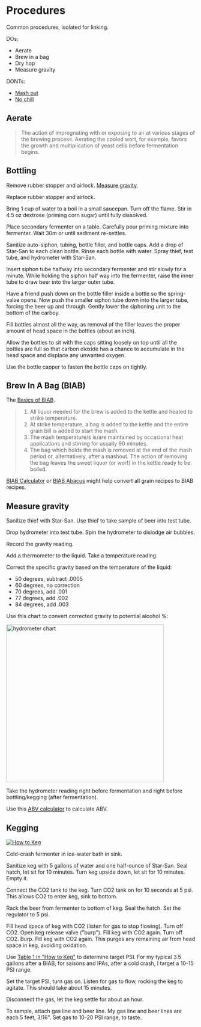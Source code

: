 # Procedures

Common procedures, isolated for linking.

DOs:

* Aerate
* Brew in a bag
* Dry hop
* Measure gravity

DONTs:

* [Mash out][under]
* [No chill][no-chill]

[under]: http://www.braukaiser.com/wiki/index.php?title=Understanding_Efficiency
[no-chill]: http://brulosophy.com/2015/02/09/a-year-of-no-chill-lessons-from-a-secret-xbmt/

## Aerate

> The action of impregnating with or exposing to air at various stages of the
> brewing process. Aerating the cooled wort, for example, favors the growth and
> multiplication of yeast cells before fermentation begins.

## Bottling

Remove rubber stopper and airlock.
[Measure gravity][gravity].

[gravity]: procedures.md#measure-gravity

Replace rubber stopper and airlock.

Bring 1 cup of water to a boil in a small saucepan.
Turn off the flame.
Stir in 4.5 oz dextrose (priming corn sugar) until fully dissolved.

Place secondary fermenter on a table.
Carefully pour priming mixture into fermenter.
Wait 30m or until sediment re-settles.

Sanitize auto-siphon, tubing, bottle filler, and bottle caps.
Add a drop of Star-San to each clean bottle.
Rinse each bottle with water.
Spray thief, test tube, and hydrometer with Star-San.

Insert siphon tube halfway into secondary fermenter
and stir slowly for a minute.
While holding the siphon half way into the fermenter,
raise the inner tube to draw beer into the larger outer tube.

Have a friend push down on the bottle filler inside a bottle
so the spring-valve opens.
Now push the smaller siphon tube down into the larger tube,
forcing the beer up and through.
Gently lower the siphoning unit to the bottom of the carboy.

Fill bottles almost all the way,
as removal of the filler leaves the proper amount of head space
in the bottles (about an inch).

Allow the bottles to sit with the caps sitting loosely on top
until all the bottles are full so that carbon dioxide
has a chance to accumulate in the head space and displace
any unwanted oxygen.

Use the bottle capper to fasten the bottle caps on tightly.

## Brew In A Bag (BIAB)

The [Basics of BIAB][basics].

[basics]: http://biabrewer.info/viewtopic.php?f=25&t=194&sid=04e1faaa161ad924c83558c34a7d7abf

> 1. All liquor needed for the brew is added to the kettle and heated to strike
>    temperature.
> 2. At strike temperature, a bag is added to the kettle and the entire grain
>    bill is added to start the mash.
> 3. The mash temperature/s is/are maintained by occasional heat applications
>    and stirring for usually 90 minutes.
> 4. The bag which holds the mash is removed at the end of the mash period or,
>    alternatively, after a mashout. The action of removing the bag leaves the
>    sweet liquor (or wort) in the kettle ready to be boiled.

[BIAB Calculator][calc] or
[BIAB Abacus][abacus] might help convert all grain recipes
to BIAB recipes.

[calc]: http://www.biabrewer.info/download/file.php?id=303
[abacus]: http://www.biabrewer.info/download/file.php?id=3265

## Measure gravity

Sanitize thief with Star-San.
Use thief to take sample of beer into test tube.

Drop hydrometer into test tube.
Spin the hydrometer to dislodge air bubbles.

Record the gravity reading.

Add a thermometer to the liquid.
Take a temperature reading.

Correct the specific gravity based on the temperature of the liquid:

* 50 degrees, subtract .0005
* 60 degrees, no correction
* 70 degrees, add .001
* 77 degrees, add .002
* 84 degrees, add .003

Use this chart to convert corrected gravity to potential alcohol %:

<img alt="hydrometer chart"
src="https://cloud.githubusercontent.com/assets/198/16359869/be68b75e-3afa-11e6-909b-606bab4a4d8c.png"
width="420px">

Take the hydrometer reading right before fermentation
and right before bottling/kegging (after fermentation).

Use this [ABV calculator][abv-calc] to calculate ABV.

[abv-calc]: http://www.brewersfriend.com/abv-calculator/

## Kegging

[![How to Keg](https://cloud.githubusercontent.com/assets/198/19420122/d1e12526-9399-11e6-9b14-afc101f4c732.png)][how-to-keg]

[how-to-keg]: https://www.homebrewersassociation.org/attachments/0000/1312/Summerzym95-Kegging_How-To.pdf

Cold-crash fermenter in ice-water bath in sink.

Sanitize keg with 5 gallons of water and one half-ounce of Star-San.
Seal hatch, let sit for 10 minutes.
Turn keg upside down, let sit for 10 minutes.
Empty it.

Connect the CO2 tank to the keg.
Turn CO2 tank on for 10 seconds at 5 psi.
This allows CO2 to enter keg, sink to bottom.

Rack the beer from fermenter to bottom of keg.
Seal the hatch.
Set the regulator to 5 psi.

Fill head space of keg with CO2 (listen for gas to stop flowing).
Turn off CO2.
Open keg release valve ("burp").
Fill keg with CO2 again.
Turn off CO2.
Burp.
Fill keg with CO2 again.
This purges any remaining air from head space in keg,
avoiding oxidation.

Use [Table 1 in "How to Keg"][how-to-keg] to determine target PSI.
For my typical 3.5 gallons after a BIAB,
for saisons and IPAs,
after a cold crash,
I target a 10-15 PSI range.

Set the target PSI, turn gas on.
Listen for gas to flow,
rocking the keg to agitate.
This should take about 15 minutes.

Disconnect the gas, let the keg settle for about an hour.

To sample, attach gas line and beer line.
My gas line and beer lines are each 5 feet, 3/16".
Set gas to 10-20 PSI range, to taste.

